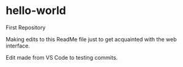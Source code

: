 # hello-world

First Repository

Making edits to this ReadMe file just to get acquainted with the web interface. 

Edit made from VS Code to testing commits.
